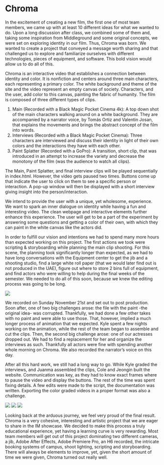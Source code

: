 # Chroma


In the excitement of creating a new film, the first one of most team members, we came up with at least 10 different ideas for what we wanted to do. Upon a long discussion after class, we combined some of them and, taking some inspiration from Middleground and some original concepts, we were set on exploring identity in our film. Thus, Chroma was born. We wanted to create a project that conveyed a message worth sharing and that challenged us to explore and familiarize ourselves with different technologies, pieces of equipment, and software. This bold vision would allow us to do all of this. 

Chroma is an interactive video that establishes a connection between identity and color. It is nonfiction and centers around three main characters, each representing a primary color. The white background and theme of the site and the video represent an empty canvas of society. Characters, and the user, add color to this canvas, painting the fabric of humanity. The film is composed of three different types of clips. 
<ol>
 <li> Main (Recorded with a Black Magic Pocket Cinema 4k): A top down shot of the main characters walking around on a white background.  They are accompanied by a narrator voice, by Tomás Ortiz and Valentin Josan, that explains the movements and brings the abstract concept of the film into words. </li>
 <li> Interviews (Recorded with a Black Magic Pocket Cinema): Three characters are interviewed and discuss their identity in light of their own colors and the interactions they have with each other. </li>
 <li> Paint Splatter (Recorded with a GoPro): A transition, short clip, that was introduced in an attempt to increase the variety and decrease the monotony of the film (was the audience to watch all clips).</li>
</ol>
The Main, Paint Splatter, and final interview clips will be played sequentially in index.html. However, the video gets paused two times. Buttons come up that indicate the user to click on them to see a specific person or interaction. A pop-up window will then be displayed with a short interview giving insight into the person/interaction. 

We intend to provide the user with a unique,  yet wholesome, experience. We want to spark an inner dialogue on identity while having a fun and interesting video. The clean webpage and interactive elements further enhance this experience. The user will get to be a part of the experiment by answering some questions and getting a color of their own, with which they can paint in the white canvas like the actors did. 

In order to fulfill our vision and intentions we had to spend many more hours than expected working on this project. The first actions we took were scripting & storyboarding while planning the main clip shooting. For this scene, the planning took significantly longer than expected, as we had to have long conversations with the Equipment center to get the jib and a shooting studio, find a large white roll paper (that we would later find out is not produced in the UAE), figure out where to store 2 bins full of equipment, and find actors who were willing to help during the final weeks of the semester. We needed to do all of this soon, because we knew the editing process was going to be long. 

 <img src="Paint Splatter.jpg">


We recorded on Sunday November 21st and set out to post production. Soon after, one of two big challenges arose: the file with the paint -the original idea- was corrupted. Thankfully, we had done a few other takes with no paint and were able to use those. That, however, implied a much longer process of animation that we expected. Kyle spent a few nights working on the animation, while the rest of the team began to assemble and cut the clips. Then, the second big challenge arose: one of our actresses dropped out. We had to find a replacement for her and organize the interviews as such. Thankfully all actors were fine with spending another whole morning on Chroma. We also recorded the narrator’s voice on this day.

After all this hard work, we still had a long way to go. While Kyle graded the interviews, and Juanma assembled the clips, Cole and Jeongin built the website. Communication was key, as they had to know exact frames where to pause the video and display the buttons. The rest of the time was spent fixing details. A few edits were made to the script, the documentation was written. Exporting the color graded videos in a proper format was also a challenge.
 
 <img src="Interviews.jpg">
 <img src="Interviews 3.jpg">
 <img src="Animations.jpg">

 
Looking back at the arduous journey, we feel very proud of the final result. Chroma is a very cohesive, interesting and artistic project that we are eager to share in the IM showcase. We decided to make this process a truly educational experience, yet having a learning curve is very rewarding. Most team members will get out of this project dominating two different cameras, a jib, Adobe After Effects,  Adobe Premiere Pro, an H6 recorded,  the intricate booking systems of campus, shoot lighting, scripting and storyboarding. There will always be elements to improve, yet, given the short amount of time we were given, Chroma turned out really well. 
